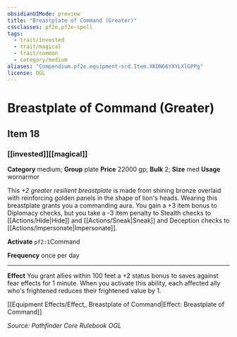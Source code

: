 ```yaml
---
obsidianUIMode: preview
title: "Breastplate of Command (Greater)"
cssclasses: pf2e,pf2e-spell
tags:
  - trait/invested
  - trait/magical
  - trait/common
  - category/medium
aliases: "Compendium.pf2e.equipment-srd.Item.XKON66YXYLXlGPPg"
license: OGL
---
```

# Breastplate of Command (Greater)
## Item 18
### [[invested]][[magical]]

**Category** medium; **Group** plate
**Price** 22000 gp; 
**Bulk** 2; **Size** med
**Usage** wornarmor

This _+2 greater resilient breastplate_ is made from shining bronze overlaid with reinforcing golden panels in the shape of lion's heads. Wearing this breastplate grants you a commanding aura. You gain a +3 item bonus to Diplomacy checks, but you take a -3 item penalty to Stealth checks to [[Actions/Hide|Hide]] and [[Actions/Sneak|Sneak]] and Deception checks to [[Actions/Impersonate|Impersonate]].

**Activate** `pf2:1`Command

**Frequency** once per day

* * *

**Effect** You grant allies within 100 feet a +2 status bonus to saves against fear effects for 1 minute. When you activate this ability, each affected ally who's frightened reduces their frightened value by 1.

[[Equipment Effects/Effect_ Breastplate of Command|Effect: Breastplate of Command]]

*Source: Pathfinder Core Rulebook*
*OGL*